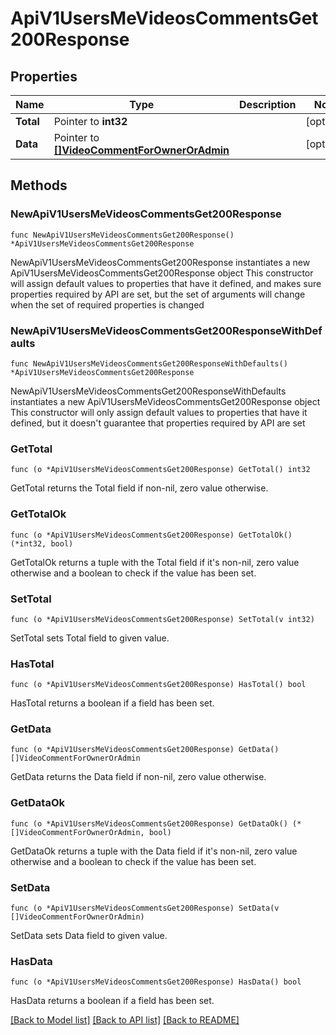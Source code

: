 # ApiV1UsersMeVideosCommentsGet200Response

## Properties

Name | Type | Description | Notes
------------ | ------------- | ------------- | -------------
**Total** | Pointer to **int32** |  | [optional] 
**Data** | Pointer to [**[]VideoCommentForOwnerOrAdmin**](VideoCommentForOwnerOrAdmin.md) |  | [optional] 

## Methods

### NewApiV1UsersMeVideosCommentsGet200Response

`func NewApiV1UsersMeVideosCommentsGet200Response() *ApiV1UsersMeVideosCommentsGet200Response`

NewApiV1UsersMeVideosCommentsGet200Response instantiates a new ApiV1UsersMeVideosCommentsGet200Response object
This constructor will assign default values to properties that have it defined,
and makes sure properties required by API are set, but the set of arguments
will change when the set of required properties is changed

### NewApiV1UsersMeVideosCommentsGet200ResponseWithDefaults

`func NewApiV1UsersMeVideosCommentsGet200ResponseWithDefaults() *ApiV1UsersMeVideosCommentsGet200Response`

NewApiV1UsersMeVideosCommentsGet200ResponseWithDefaults instantiates a new ApiV1UsersMeVideosCommentsGet200Response object
This constructor will only assign default values to properties that have it defined,
but it doesn't guarantee that properties required by API are set

### GetTotal

`func (o *ApiV1UsersMeVideosCommentsGet200Response) GetTotal() int32`

GetTotal returns the Total field if non-nil, zero value otherwise.

### GetTotalOk

`func (o *ApiV1UsersMeVideosCommentsGet200Response) GetTotalOk() (*int32, bool)`

GetTotalOk returns a tuple with the Total field if it's non-nil, zero value otherwise
and a boolean to check if the value has been set.

### SetTotal

`func (o *ApiV1UsersMeVideosCommentsGet200Response) SetTotal(v int32)`

SetTotal sets Total field to given value.

### HasTotal

`func (o *ApiV1UsersMeVideosCommentsGet200Response) HasTotal() bool`

HasTotal returns a boolean if a field has been set.

### GetData

`func (o *ApiV1UsersMeVideosCommentsGet200Response) GetData() []VideoCommentForOwnerOrAdmin`

GetData returns the Data field if non-nil, zero value otherwise.

### GetDataOk

`func (o *ApiV1UsersMeVideosCommentsGet200Response) GetDataOk() (*[]VideoCommentForOwnerOrAdmin, bool)`

GetDataOk returns a tuple with the Data field if it's non-nil, zero value otherwise
and a boolean to check if the value has been set.

### SetData

`func (o *ApiV1UsersMeVideosCommentsGet200Response) SetData(v []VideoCommentForOwnerOrAdmin)`

SetData sets Data field to given value.

### HasData

`func (o *ApiV1UsersMeVideosCommentsGet200Response) HasData() bool`

HasData returns a boolean if a field has been set.


[[Back to Model list]](../README.md#documentation-for-models) [[Back to API list]](../README.md#documentation-for-api-endpoints) [[Back to README]](../README.md)


